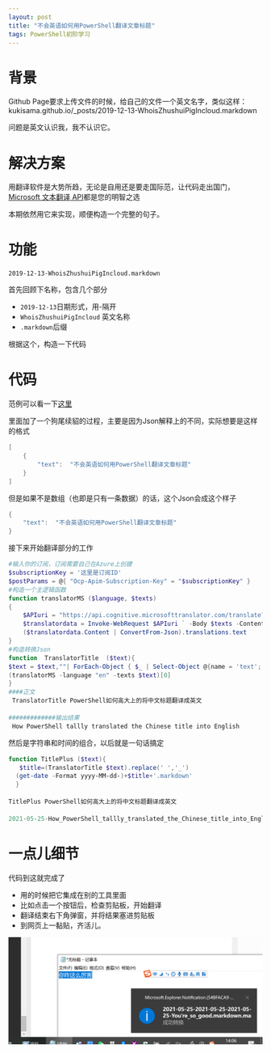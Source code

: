 ```yaml
---
layout: post
title: "不会英语如何用PowerShell翻译文章标题"
tags: PowerShell初阶学习
---
```

# 背景
Github Page要求上传文件的时候，给自己的文件一个英文名字，类似这样：kukisama.github.io/_posts/2019-12-13-WhoisZhushuiPigIncloud.markdown 

问题是英文认识我，我不认识它。

# 解决方案
用翻译软件是大势所趋，无论是自用还是要走国际范，让代码走出国门，[Microsoft 文本翻译 API](https://azure.microsoft.com/zh-cn/pricing/details/cognitive-services/translator-text-api/)都是您的明智之选

本期依然用它来实现，顺便构造一个完整的句子。
# 功能
`2019-12-13-WhoisZhushuiPigIncloud.markdown`

首先回顾下名称，包含几个部分
- `2019-12-13`日期形式，用-隔开
- `WhoisZhushuiPigIncloud` 英文名称
- `.markdown`后缀

根据这个，构造一下代码

# 代码
范例可以看一下[这里](https://docs.microsoft.com/en-us/azure/cognitive-services/translator/quickstart-translator?tabs=python#translate-text
)

里面加了一个狗尾续貂的过程，主要是因为Json解释上的不同，实际想要是这样的格式
```powershell
[
    {
        "text":  "不会英语如何用PowerShell翻译文章标题"
    }
]
```
但是如果不是数组（也即是只有一条数据）的话，这个Json会成这个样子
```powershell
{
    "text":  "不会英语如何用PowerShell翻译文章标题"
}
```
接下来开始翻译部分的工作
```powershell
#输入你的订阅，订阅需要自己在Azure上创建
$subscriptionKey = '这里是订阅ID'
$postParams = @{ "Ocp-Apim-Subscription-Key" = "$subscriptionKey" }
#构造一个主逻辑函数
function translatorMS ($language, $texts)
{
	$APIuri = "https://api.cognitive.microsofttranslator.com/translate?api-version=3.0&to=$language"  
	$translatordata = Invoke-WebRequest $APIuri ` -Body $texts -ContentType "application/json;charset=utf-8" -Method POST -Headers $postParams
	($translatordata.Content | ConvertFrom-Json).translations.text
}
#构造转换Json
function  TranslatorTitle  ($text){
$text = $text,""| ForEach-Object { $_ | Select-Object @{name = 'text'; e = { $_} }} | ConvertTo-Json
(translatorMS -language "en" -texts $text)[0]
}
####正文
 TranslatorTitle PowerShell如何高大上的将中文标题翻译成英文
 
#############输出结果
 How PowerShell tallly translated the Chinese title into English
```
然后是字符串和时间的组合，以后就是一句话搞定
```powershell
function TitlePlus ($text){
   $title=(TranslatorTitle $text).replace(' ','_')
  (get-date -Format yyyy-MM-dd-)+$title+'.markdown'
  }
  
TitlePlus PowerShell如何高大上的将中文标题翻译成英文

2021-05-25-How_PowerShell_tallly_translated_the_Chinese_title_into_English.markdown
```
# 一点儿细节
代码到这就完成了
- 用的时候把它集成在别的工具里面
- 比如点击一个按钮后，检查剪贴板，开始翻译
- 翻译结束右下角弹窗，并将结果塞进剪贴板
- 到网页上一黏贴，齐活儿。

 ![image](../assets/20210525140659.png)

